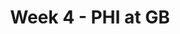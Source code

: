 ---
layout: game
title: Week 4 - PHI at GB
season: 2019
game_id: 2019_04_PHI_GB
away_team: PHI
home_team: GB
---